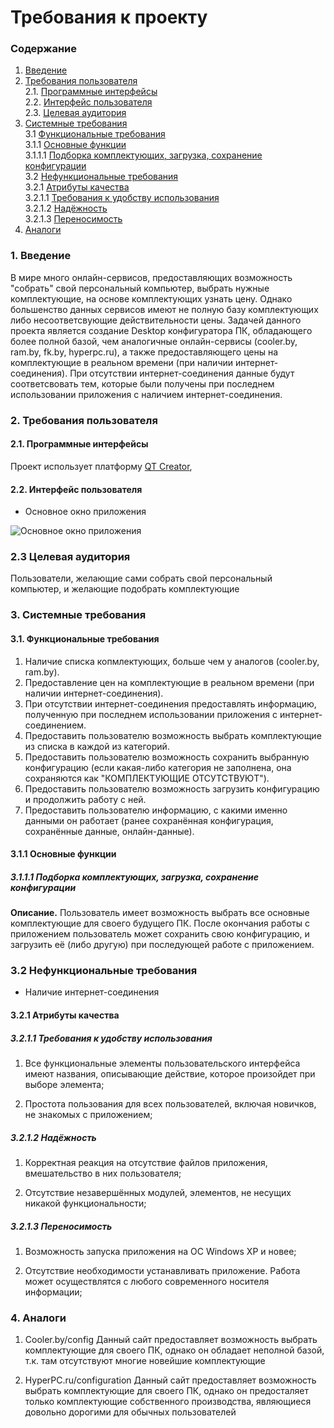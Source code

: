 # Требования к проекту

### Содержание

1. [Введение](#1)
2. [Требования пользователя](#2) <br>
  2.1. [Программные интерфейсы](#2.1) <br>
  2.2. [Интерфейс пользователя](#2.2) <br>
  2.3. [Целевая аудитория](#2.3) <br>
3. [Системные требования](#3) <br>
   3.1 [Функциональные требования](#3.1) <br>
      3.1.1 [Основные функции](#3.1.1) <br>
        3.1.1.1 [Подборка комплектующих, загрузка, сохранение конфигурации](#3.1.1.1) <br>
  3.2 [Нефункциональные требования](#3.2) <br>
      3.2.1 [Атрибуты качества](#3.2.1) <br>
        3.2.1.1 [Требования к удобству использования](#3.2.1.1) <br>
        3.2.1.2 [Надёжность](#3.2.1.2) <br>
        3.2.1.3 [Переносимость](#3.2.1.3) <br>
4. [Аналоги](#4) <br>  


### 1. Введение <a name="1"></a>

В мире много онлайн-сервисов, предоставляющих возможность "собрать" свой персональный компьютер, 
выбрать нужные комплектующие, на основе комплектующих узнать цену. Однако большенство данных сервисов имеют
не полную базу комплектующих либо несоответсвующие действительности цены. Задачей данного проекта является
создание Desktop конфигуратора ПК, обладающего более полной базой, чем аналогичные онлайн-сервисы 
(cooler.by, ram.by, fk.by, hyperpc.ru), а также предоставляющего цены на комплектующие в реальном времени 
(при наличии интернет-соединения). При отсутствии интернет-соединения данные будут соответсвовать тем, 
которые были получены при последнем использовании приложения с наличием интернет-соединения.



### 2. Требования пользователя <a name="2"></a>


#### 2.1. Программные интерфейсы <a name="2.1"></a>


Проект использует платформу 
[QT Creator](https://www.qt.io), 


#### 2.2. Интерфейс пользователя <a name="2.2"></a>


- Основное окно приложения  
  
![Основное окно приложения](https://raw.githubusercontent.com/Notchik/PC-Configurator/master/Prototype-1.bmp)


### 2.3 Целевая аудитория <a name="2.3"></a>

Пользователи, желающие сами собрать свой персональный компьютер, и желающие подобрать комплектующие

### 3. Системные требования <a name="3"></a>


#### 3.1. Функциональные требования <a name="3.1"></a>


1. Наличие списка копмлектующих, больше чем у аналогов (cooler.by, ram.by).
2. Предоставление цен на комплектующие в реальном времени (при наличии интернет-соединения).
3. При отсутствии интернет-соединения предоставлять информацию, полученную при последнем использовании 
   приложения с интернет-соединением.
4. Предоставить пользователю возможность выбрать комплектующие из списка в каждой из категорий.
5. Предоставить пользователю возможность сохранить выбранную конфигурацию (если какая-либо категория не заполнена,
   она сохраняются как "КОМПЛЕКТУЮЩИЕ ОТСУТСТВУЮТ").
6. Предоставить пользователю возможность загрузить конфигурацию и продолжить работу с ней.
7. Предоставить пользователю информацию, с какими именно данными он работает (ранее сохранённая конфигурация, 
   сохранённые данные, онлайн-данные).  
 

#### 3.1.1 Основные функции <a name="3.1.1"></a>
 

##### 3.1.1.1 Подборка комплектующих, загрузка, сохранение конфигурации <a name="3.1.1.1"></a>


**Описание.** Пользователь имеет возможность выбрать все основные комплектующие для своего будущего ПК. 
После окончания работы с приложением пользователь может сохранить свою конфигурацию, и загрузить её (либо другую) при
последующей работе с приложением.

### 3.2 Нефункциональные требования <a name="3.2"></a>
* Наличие интернет-соединения
 <a name="quality_attributes"/>
 


#### 3.2.1 Атрибуты качества <a name="3.2.1"></a>
 <a name="requirements_for_ease_of_use"/>
 
 

##### 3.2.1.1 Требования к удобству использования <a name="3.2.1.1"></a>


1. Все функциональные элементы пользовательского интерфейса
 имеют названия, описывающие действие, которое произойдет при выборе элемента; <a name="security_requirements"/>

2. Простота пользования для всех пользователей, включая новичков, не знакомых с приложением;


##### 3.2.1.2 Надёжность <a name="3.2.1.2"></a>

1. Корректная реакция на отсутствие файлов приложения, вмешательство в них пользователя; 
 
2. Отсутствие незавершённых модулей, элементов, не несущих никакой функциональности; 


##### 3.2.1.3 Переносимость <a name="3.2.1.3"></a>

1. Возможность запуска приложения на ОС Windows XP и новее;

2. Отсутствие необходимости устанавливать приложение. Работа может осуществлятся с любого современного носителя информации;


### 4. Аналоги <a name="4"></a>
  

1. Сooler.by/config
Данный сайт предоставляет возможность выбрать комплектующие для своего ПК, однако он обладает неполной базой, т.к. там отсутствуют 
многие новейшие комплектующие

2. HyperPC.ru/configuration
Данный сайт предоставляет возможность выбрать комплектующие для своего ПК, однако он предосталяет только комплектующие собственного
производства, являющиеся довольно дорогими для обычных пользователей
   </br>
